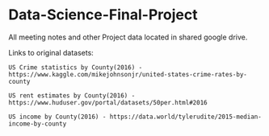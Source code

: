 # Data-Science-Final-Project


All meeting notes and other Project data located in shared google drive.

Links to original datasets:

    US Crime statistics by County(2016) - https://www.kaggle.com/mikejohnsonjr/united-states-crime-rates-by-county 
  
    US rent estimates by County(2016) - https://www.huduser.gov/portal/datasets/50per.html#2016
  
    US income by County(2016) - https://data.world/tylerudite/2015-median-income-by-county

